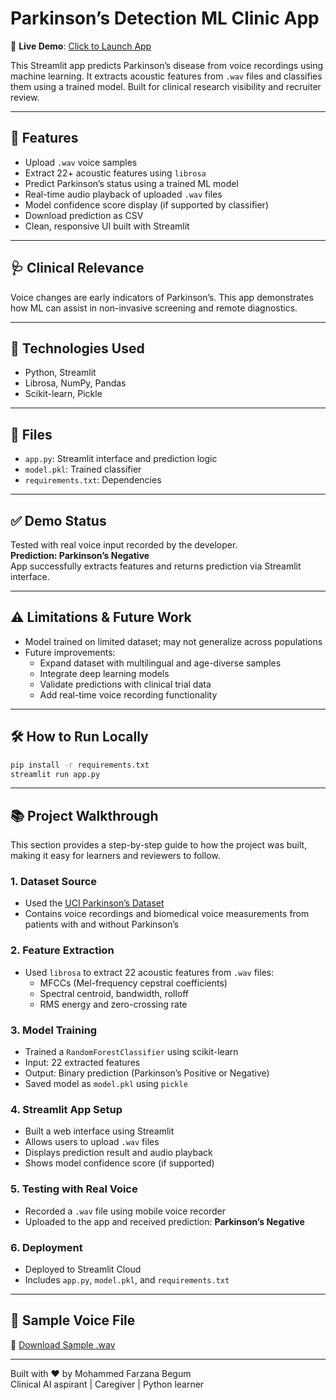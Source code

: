 # Parkinson’s Detection ML Clinic App

🎯 **Live Demo**: [Click to Launch App](https://parkinsons-detection-ml-clinic-farzana-lrualqrejpwdikb9ktyuoa.streamlit.app)

This Streamlit app predicts Parkinson’s disease from voice recordings using machine learning. It extracts acoustic features from `.wav` files and classifies them using a trained model. Built for clinical research visibility and recruiter review.

---

## 🧠 Features

- Upload `.wav` voice samples  
- Extract 22+ acoustic features using `librosa`  
- Predict Parkinson’s status using a trained ML model  
- Real-time audio playback of uploaded `.wav` files  
- Model confidence score display (if supported by classifier)  
- Download prediction as CSV  
- Clean, responsive UI built with Streamlit

---

## 🩺 Clinical Relevance

Voice changes are early indicators of Parkinson’s. This app demonstrates how ML can assist in non-invasive screening and remote diagnostics.

---

## 🚀 Technologies Used

- Python, Streamlit  
- Librosa, NumPy, Pandas  
- Scikit-learn, Pickle

---

## 📁 Files

- `app.py`: Streamlit interface and prediction logic  
- `model.pkl`: Trained classifier  
- `requirements.txt`: Dependencies

---

## ✅ Demo Status

Tested with real voice input recorded by the developer.  
**Prediction: Parkinson’s Negative**  
App successfully extracts features and returns prediction via Streamlit interface.

---

## ⚠️ Limitations & Future Work

- Model trained on limited dataset; may not generalize across populations  
- Future improvements:  
  - Expand dataset with multilingual and age-diverse samples  
  - Integrate deep learning models  
  - Validate predictions with clinical trial data  
  - Add real-time voice recording functionality

---

## 🛠️ How to Run Locally

```bash
pip install -r requirements.txt
streamlit run app.py
```

---

## 📚 Project Walkthrough

This section provides a step-by-step guide to how the project was built, making it easy for learners and reviewers to follow.

### 1. Dataset Source  
- Used the [UCI Parkinson’s Dataset](https://archive.ics.uci.edu/dataset/174/parkinsons)  
- Contains voice recordings and biomedical voice measurements from patients with and without Parkinson’s

### 2. Feature Extraction  
- Used `librosa` to extract 22 acoustic features from `.wav` files:  
  - MFCCs (Mel-frequency cepstral coefficients)  
  - Spectral centroid, bandwidth, rolloff  
  - RMS energy and zero-crossing rate

### 3. Model Training  
- Trained a `RandomForestClassifier` using scikit-learn  
- Input: 22 extracted features  
- Output: Binary prediction (Parkinson’s Positive or Negative)  
- Saved model as `model.pkl` using `pickle`

### 4. Streamlit App Setup  
- Built a web interface using Streamlit  
- Allows users to upload `.wav` files  
- Displays prediction result and audio playback  
- Shows model confidence score (if supported)

### 5. Testing with Real Voice  
- Recorded a `.wav` file using mobile voice recorder  
- Uploaded to the app and received prediction: **Parkinson’s Negative**

### 6. Deployment  
- Deployed to Streamlit Cloud  
- Includes `app.py`, `model.pkl`, and `requirements.txt`

---

## 📎 Sample Voice File

📎 [Download Sample .wav](https://github.com/farzana1322/Parkinsons-Detection-ML-Clinic-Farzana/raw/main/test_voice.wav)

---

Built with ❤️ by Mohammed Farzana Begum  
Clinical AI aspirant | Caregiver | Python learner
